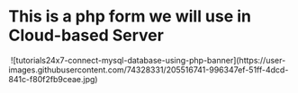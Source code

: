 # This is a php form we will use in Cloud-based Server 


<img href="https://php.tutorials24x7.com/uploads/2020-06-20/banner/tutorials24x7-connect-mysql-database-using-php-banner.jpg">
![tutorials24x7-connect-mysql-database-using-php-banner](https://user-images.githubusercontent.com/74328331/205516741-996347ef-51ff-4dcd-841c-f80f2fb9ceae.jpg)
